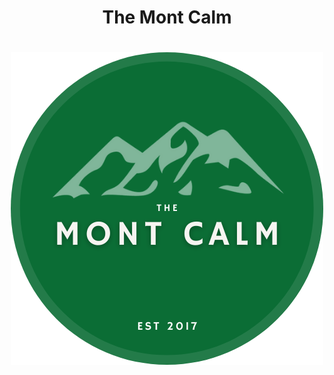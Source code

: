 <div align="center">
  <h1>The Mont Calm</h1>
</div>

<h1 align="center">
	<a href="https://github.com/SecondBeta/the-mont-calm">
		<img src="/public/logo.png" width="500">
	</a>
</h1>
